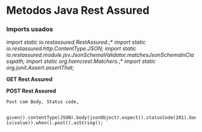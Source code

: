# Metodos Java Rest Assured

### Imports usados
*import static io.restassured.RestAssured.*;*
*import static io.restassured.http.ContentType.JSON;*
*import static io.restassured.module.jsv.JsonSchemaValidator.matchesJsonSchemaInClasspath;*
*import static org.hamcrest.Matchers.*;*
*import static org.junit.Assert.assertThat;*

**GET Rest Assured**

**POST Rest Assured**

```
Post com Body, Status code, 

    given().contentType(JSON).body(jsonObject).expect().statusCode(201).body(path, is(value)).when().post().asString();
     
```
